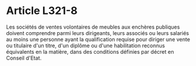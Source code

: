 # Article L321-8

Les sociétés de ventes volontaires de meubles aux enchères publiques doivent comprendre parmi leurs dirigeants, leurs associés ou leurs salariés au moins une personne ayant la qualification requise pour diriger une vente ou titulaire d'un titre, d'un diplôme ou d'une habilitation reconnus équivalents en la matière, dans des conditions définies par décret en Conseil d'Etat.